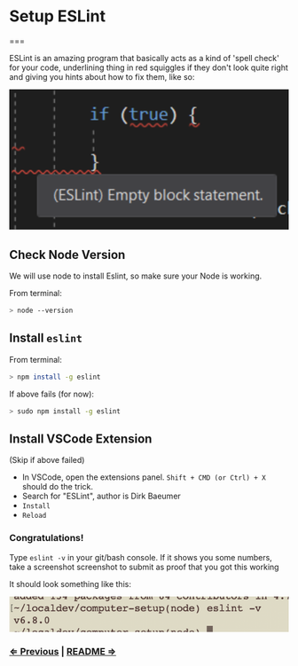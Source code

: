 # Setup ESLint
===

ESLint is an amazing program that basically acts as a kind of 'spell check' for your code, underlining thing in red squiggles if they don't look quite right and giving you hints about how to fix them, like so:

![](../linting.png)

## Check Node Version

We will use node to install Eslint, so make sure your Node is working.

From terminal:

```sh
> node --version
```

## Install `eslint`

From terminal:

```sh
> npm install -g eslint
```

If above fails (for now):

```sh
> sudo npm install -g eslint
```

## Install VSCode Extension

(Skip if above failed)

* In VSCode, open the extensions panel. `Shift + CMD (or Ctrl) + X` should do the trick.
* Search for "ESLint", author is Dirk Baeumer
* `Install`
* `Reload`

### Congratulations!

Type `eslint -v` in your git/bash console. If it shows you some numbers, take a screenshot screenshot to submit as proof that you got this working

It should look something like this:

![](../eslint.png)

### [⇐ Previous](5_node.md) | [README ⇒](../../../../)
